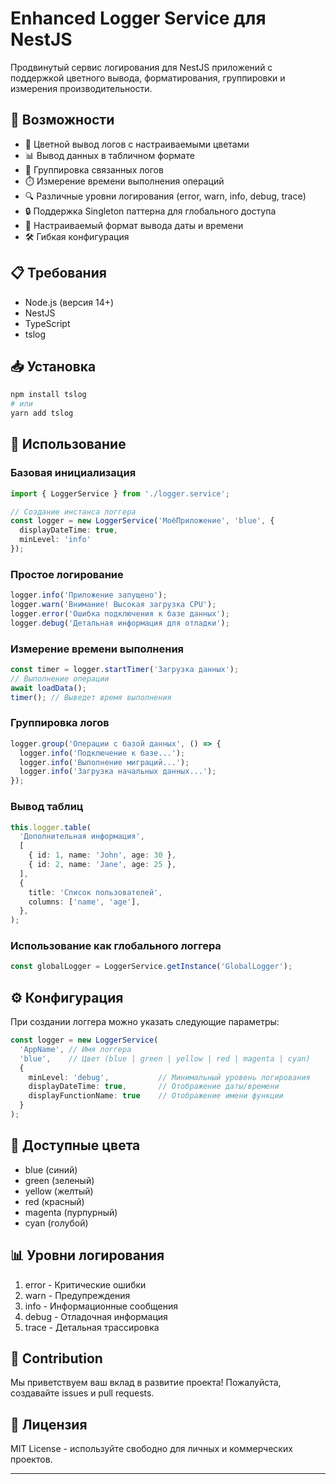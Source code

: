# Enhanced Logger Service для NestJS

Продвинутый сервис логирования для NestJS приложений с поддержкой цветного вывода, форматирования, группировки и измерения производительности.

## 🚀 Возможности

- 🎨 Цветной вывод логов с настраиваемыми цветами
- 📊 Вывод данных в табличном формате
- 📎 Группировка связанных логов
- ⏱️ Измерение времени выполнения операций
- 🔍 Различные уровни логирования (error, warn, info, debug, trace)
- 🔒 Поддержка Singleton паттерна для глобального доступа
- 📅 Настраиваемый формат вывода даты и времени
- 🛠️ Гибкая конфигурация

## 📋 Требования

- Node.js (версия 14+)
- NestJS
- TypeScript
- tslog

## 📥 Установка

```bash
npm install tslog
# или
yarn add tslog
```

## 🔧 Использование

### Базовая инициализация

```typescript
import { LoggerService } from './logger.service';

// Создание инстанса логгера
const logger = new LoggerService('МоёПриложение', 'blue', {
  displayDateTime: true,
  minLevel: 'info'
});
```

### Простое логирование

```typescript
logger.info('Приложение запущено');
logger.warn('Внимание! Высокая загрузка CPU');
logger.error('Ошибка подключения к базе данных');
logger.debug('Детальная информация для отладки');
```

### Измерение времени выполнения

```typescript
const timer = logger.startTimer('Загрузка данных');
// Выполнение операции
await loadData();
timer(); // Выведет время выполнения
```

### Группировка логов

```typescript
logger.group('Операции с базой данных', () => {
  logger.info('Подключение к базе...');
  logger.info('Выполнение миграций...');
  logger.info('Загрузка начальных данных...');
});
```

### Вывод таблиц

```typescript
this.logger.table(
  'Дополнительная информация',
  [
    { id: 1, name: 'John', age: 30 },
    { id: 2, name: 'Jane', age: 25 },
  ],
  {
    title: 'Список пользователей',
    columns: ['name', 'age'],
  },
);
```

### Использование как глобального логгера

```typescript
const globalLogger = LoggerService.getInstance('GlobalLogger');
```

## ⚙️ Конфигурация

При создании логгера можно указать следующие параметры:

```typescript
const logger = new LoggerService(
  'AppName', // Имя логгера
  'blue',    // Цвет (blue | green | yellow | red | magenta | cyan)
  {
    minLevel: 'debug',           // Минимальный уровень логирования
    displayDateTime: true,       // Отображение даты/времени
    displayFunctionName: true    // Отображение имени функции
  }
);
```

## 🎨 Доступные цвета

- blue (синий)
- green (зеленый)
- yellow (желтый)
- red (красный)
- magenta (пурпурный)
- cyan (голубой)

## 📊 Уровни логирования

1. error - Критические ошибки
2. warn - Предупреждения
3. info - Информационные сообщения
4. debug - Отладочная информация
5. trace - Детальная трассировка

## 🤝 Contribution

Мы приветствуем ваш вклад в развитие проекта! Пожалуйста, создавайте issues и pull requests.

## 📄 Лицензия

MIT License - используйте свободно для личных и коммерческих проектов.

---
